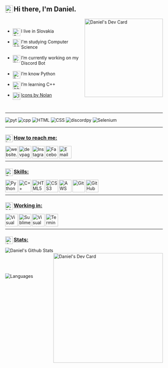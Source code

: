 ## <img  align="left" alt="HandShake" width="24px" src="https://img.icons8.com/nolan/64/so-so.png"/> Hi there, I'm Daniel.

<a href="https://app.daily.dev/Daydream404">
 <img align="right" src="https://api.daily.dev/devcards/0b7ece7b3b7d4b73b0785becaad0d61d.png?r=ef8" width="250" alt="Daniel's Dev Card"/>
</a>

<br/>

- <img align="left" alt="Country" width="24px" src="https://img.icons8.com/nolan/64/country.png"/> I live in Slovakia<br/><br/> 
- <img align="left" alt="CS" width="24px" src="https://img.icons8.com/nolan/64/curly-brackets.png"/>I'm studying Computer Science<br/><br/> 
- <img align="left" alt="Discord" width="24px" src="https://img.icons8.com/nolan/64/discord-logo.png"/></img> I’m currently working on my Discord Bot<br/><br/>
- <img align="left" alt="Python" width="24px" src="https://img.icons8.com/nolan/64/python.png"/> I’m know Python<br/><br/>
- <img align="left" alt="CPP" width="24px" src="https://img.icons8.com/nolan/64/c-plus-plus.png"/> I’m learning C++<br/><br/>
- <img align="left" alt="Icons" width="24px" src="https://img.icons8.com/nolan/64/info.png"/>[Icons by Nolan][icons]<br/><br/><br/>


---




![pyt](https://img.shields.io/badge/python-3.7-8d42fb?style=for-the-badge&logo=python&logoColor=8d42fb) ![cpp](https://img.shields.io/badge/c++-11-3f67fb?style=for-the-badge&logoColor=3f67fb&logo=c%2B%2B) ![HTML](https://img.shields.io/badge/HTML-5-8d42fb?style=for-the-badge&logoColor=8d42fb&logo=html5) ![CSS](https://img.shields.io/badge/CSS-3-3f67fb?style=for-the-badge&logoColor=3f67fb&logo=css3)  ![discordpy](https://img.shields.io/badge/discord-py-8d42fb?style=for-the-badge&logo=discord&logoColor=8d42fb) ![Selenium](https://img.shields.io/badge/Selenium-3.141.0-3f67fb?style=for-the-badge&logoColor=3f67fb&logo=sellfy)


---

### <ins><img align="left" alt="Info" width="24px" src="https://img.icons8.com/nolan/64/information.png"/>How to reach me:</ins>

[<img align="left" alt="website.com" width="40px" src="https://img.icons8.com/nolan/64/domain.png" />][website]
[<img align="left" alt="devpage" width="40px" src="https://img.icons8.com/nolan/64/backend-development.png"/>][devpage]
[<img align="left" alt="Instagram" width="40x" src="https://img.icons8.com/nolan/64/instagram-new.png" />][instagram]
[<img align="left" alt="Facebook" width="40px" src="https://img.icons8.com/nolan/64/facebook.png" />][facebook]
[<img align="left" alt="Email" width="40px" src="https://img.icons8.com/nolan/64/gmail.png" />][email]

<br/>
<br/>

---

### <ins><img align="left" alt="Brain" width="24px" src="https://img.icons8.com/nolan/64/brain.png"/>Skills:</ins>

<img align="left" alt="Python" width="40px" src="https://img.icons8.com/nolan/64/python.png" />

<img align="left" alt="C++" width="40px" src="https://img.icons8.com/nolan/64/c-plus-plus.png" />

<img align="left" alt="HTML5" width="40px" src="https://img.icons8.com/nolan/64/html-5.png" />

<img align="left" alt="CSS3" width="40px" src="https://img.icons8.com/nolan/64/css-filetype.png" />

<img align="left" alt="AWS" width="40px" src="https://img.icons8.com/color/48/000000/amazon-web-services.png" />

<img align="left" alt="Git" width="40px" src="https://img.icons8.com/color/48/000000/git.png" />

<img align="left" alt="GitHub" width="40px" src="https://img.icons8.com/nolan/64/github.png" />



<br>
<br>

---

### <ins><img align="left" alt="Maintenance" width="24px" src="https://img.icons8.com/nolan/64/maintenance.png"/>Working in:</ins> 

<img align="left" alt="Visual Studio Code" width="40px" src="https://img.icons8.com/nolan/64/visual-studio-code-2019.png" />

<img align="left" alt="Sublime" width="40px" src="https://img.icons8.com/nolan/64/sublime-text-new-logo.png"/>

<img align="left" alt="Visual Studio" width="40px" src="https://img.icons8.com/nolan/64/visual-studio-2019.png" />

<img align="left" alt="Terminal" width="40x" src="https://img.icons8.com/nolan/64/console.png" />

<br/>
<br/>

---

### <ins><img align="left" alt="Stats" width="24px" src="https://img.icons8.com/nolan/64/line-chart.png"/>[Stats:][githubstat]</ins>

<img align="left" alt="Daniel's Github Stats" src="https://github-readme-stats.vercel.app/api?username=Daydream404&show_icons=true&hide_border=true&title_color=f1f1f1&bg_color=0d1117&text_color=f1f1f1&icon_color=f1f1f1&include_all_commits=true" />


<a href="https://app.daily.dev/Daydream404">
 <img align="right" src="https://api.daily.dev/devcards/0b7ece7b3b7d4b73b0785becaad0d61d.png?r=ef8" width="350" alt="Daniel's Dev Card" />
</a>

<br/><br/><br/><br/>

<img align="left" alt="Languages" src="https://github-readme-stats.vercel.app/api/top-langs/?username=Daydream404&bg_color=0d1117&title_color=f1f1f1&text_color=f1f1f1&icon_color=f1f1f1&hide_border=true" />
 

[githubstat]: https://github.com/anuraghazra/github-readme-stats
[instagram]: https://instagram.com/slosar._.daniel
[email]: mailto:danielslosar@protonmail.com
[facebook]: https://www.facebook.com/405error
[website]: https://daydream404.github.io/website/
[icons]: https://icons8.com/icons/nolan
[devpage]: https://dev.page/danielslosar
